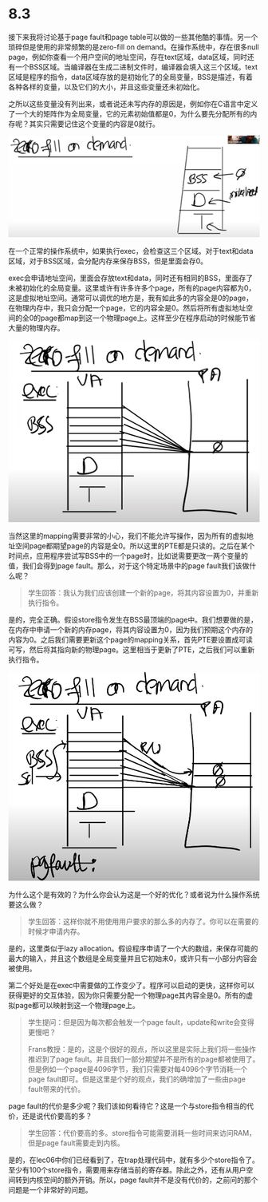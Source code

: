 # 8.3

接下来我将讨论基于page fault和page table可以做的一些其他酷的事情。另一个琐碎但是使用的非常频繁的是zero-fill on demand。在操作系统中，存在很多null page，例如你查看一个用户空间的地址空间，存在text区域，data区域，同时还有一个BSS区域。当编译器在生成二进制文件时，编译器会填入这三个区域。text区域是程序的指令，data区域存放的是初始化了的全局变量，BSS是描述，有着各种各样的变量，以及它们的大小，并且这些变量还未初始化。

之所以这些变量没有列出来，或者说还未写内存的原因是，例如你在C语言中定义了一个大的矩阵作为全局变量，它的元素初始值都是0，为什么要先分配所有的内存呢？其实只需要记住这个变量的内容是0就行。

![](../.gitbook/assets/image%20%28338%29.png)

在一个正常的操作系统中，如果执行exec，会检查这三个区域。对于text和data区域，对于BSS区域，会分配内存来保存BSS，但是里面会存0。

exec会申请地址空间，里面会存放text和data，同时还有相同的BSS，里面存了未被初始化的全局变量。这里或许有许多许多个page，所有的page内容都为0，这是虚拟地址空间。通常可以调优的地方是，我有如此多的内容全是0的page，在物理内存中，我只会分配一个page，它的内容全是0。然后将所有虚拟地址空间的全0的page都map到这一个物理page上。这样至少在程序启动的时候能节省大量的物理内存。

![](../.gitbook/assets/image%20%28270%29.png)

当然这里的mapping需要非常的小心，我们不能允许写操作，因为所有的虚拟地址空间page都期望page的内容是全0。所以这里的PTE都是只读的。之后在某个时间点，应用程序尝试写BSS中的一个page时，比如说需要更改一两个变量的值，我们会得到page fault。那么，对于这个特定场景中的page fault我们该做什么呢？

> 学生回答：我认为我们应该创建一个新的page，将其内容设置为0，并重新执行指令。

是的，完全正确。假设store指令发生在BSS最顶端的page中。我们想要做的是，在内存中申请一个新的内存page，将其内容设置为0，因为我们预期这个内存的内容为0。之后我们需要更新这个page的mapping关系，首先PTE要设置成可读可写，然后将其指向新的物理page。这里相当于更新了PTE，之后我们可以重新执行指令。

![](../.gitbook/assets/image%20%28293%29.png)

为什么这个是有效的？为什么你会认为这是一个好的优化？或者说为什么操作系统要这么做？

> 学生回答：这样你就不用使用用户要求的那么多的内存了。你可以在需要的时候才申请内存。

是的，这里类似于lazy allocation。假设程序申请了一个大的数组，来保存可能的最大的输入，并且这个数组是全局变量并且它初始未0，或许只有一小部分内容会被使用。

第二个好处是在exec中需要做的工作变少了。程序可以启动的更快，这样你可以获得更好的交互体验，因为你只需要分配一个物理page其内容全是0。所有的虚拟page都可以映射到这一个物理page上。

> 学生提问：但是因为每次都会触发一个page fault，update和write会变得更慢吧？
>
> Frans教授：是的，这是个很好的观点，所以这里是实际上我们将一些操作推迟到了page fault。并且我们一部分期望并不是所有的page都被使用了。但是例如一个page是4096字节，我们只需要对每4096个字节消耗一个page fault即可。但是这里是个好的观点，我们的确增加了一些由page fault带来的代价。

page fault的代价是多少呢？我们该如何看待它？这是一个与store指令相当的代价，还是说代价要高的多？

> 学生回答：代价要高的多。store指令可能需要消耗一些时间来访问RAM，但是page fault需要走到内核。

是的，在lec06中你们已经看到了，在trap处理代码中，就有多少个store指令了。至少有100个store指令，需要用来存储当前的寄存器。除此之外，还有从用户空间转到内核空间的额外开销。所以，page fault并不是没有代价的，之前问的那个问题是一个非常好的问题。

